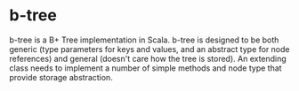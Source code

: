 b-tree
======

b-tree is a B+ Tree implementation in Scala. b-tree is designed to be both generic (type parameters for keys and values, and an abstract type for node references) and general (doesn't care how the tree is stored). An extending class needs to implement a number of simple methods and node type that provide storage abstraction.